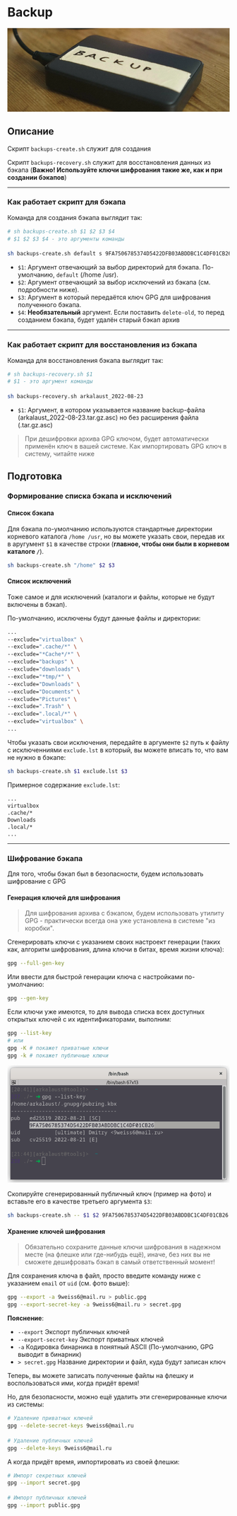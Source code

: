 # Backup

![Script for Backup](_assert/backup.png)

## Описание

Скрипт `backups-create.sh` служит для создания 

Скрипт `backups-recovery.sh` служит для восстановления данных из бэкапа (**Важно! Используйте ключи шифрования такие же, как и при создании бэкапов**)

---

### Как работает скрипт для бэкапа

Команда для создания бэкапа выглядит так:

```bash
# sh backups-create.sh $1 $2 $3 $4
# $1 $2 $3 $4 - это аргументы команды

sh backups-create.sh default s 9FA7506785374D5422DFB03ABDDBC1C4DF01CB26
```

- `$1`: Аргумент отвечающий за выбор директорий для бэкапа. По-умолчанию, `default` (/home /usr).
- `$2`: Аргумент отвечающий за выбор исключений  из бэкапа (см. подробности ниже).
- `$3`: Аргумент в который передаётся ключ GPG для шифрования полученного бэкапа.
- `$4`: **Необязательный** аргумент. Если поставить `delete-old`, то перед созданием бэкапа, будет удалён старый бэкап архив
---

### Как работает скрипт для восстановления из бэкапа

Команда для восстановления бэкапа выглядит так:

```bash
# sh backups-recovery.sh $1
# $1 - это аргумент команды

sh backups-recovery.sh arkalaust_2022-08-23
```

- `$1`: Аргумент, в котором указывается название backup-файла (arkalaust_2022-08-23.tar.gz.asc) но без расширения файла (.tar.gz.asc)

>При дешифровки архива GPG ключом, будет автоматически применён ключ в вашей системе. Как импортировать GPG ключ в систему, читайте ниже



## Подготовка

### Формирование списка бэкапа и исключений

#### **Список бэкапа**

Для бэкапа по-умолчанию используются стандартные директории корневого каталога `/home /usr`, но вы можете указать свои, передав их в аругумент `$1` в качестве строки (**главное, чтобы они были в корневом каталоге `/`**).

```bash
sh backups-create.sh "/home" $2 $3
```

#### **Список исключений**

Тоже самое и для исключений (каталоги и файлы, которые не будут включены в бэкап).

По-умолчанию, исключены будут данные файлы и директории:

```bash
...
--exclude="virtualbox" \
--exclude=".cache/*" \
--exclude="*Cache*/*" \
--exclude="backups" \
--exclude="downloads" \
--exclude="*tmp/*" \
--exclude="Downloads" \
--exclude="Documents" \
--exclude="Pictures" \
--exclude=".Trash" \
--exclude=".local/*" \
--exclude="virtualbox" \
...
```

Чтобы указать свои исключения, передайте в аргументе `$2` путь к файлу с исключенниями `exclude.lst` в который, вы можете вписать то, что вам не нужно в бэкапе:

```bash
sh backups-create.sh $1 exclude.lst $3
```

Примерное содержание `exclude.lst`:

```text
...
virtualbox
.cache/*
Downloads
.local/*
...
```

---

### Шифрование бэкапа

Для того, чтобы бэкап был в безопасности, будем использовать шифрование с GPG 

#### Генерация ключей для шифрования

> Для шифрования архива с бэкапом, будем использовать утилиту GPG - практически всегда она уже установлена в системе "из коробки".

Сгенерировать ключи с указанием своих настроект генерации (таких как, алгоритм шифрования, длина ключи в битах, время жизни ключа):

```bash
gpg --full-gen-key 
```

Или ввести для быстрой генерации ключа с настройками по-умолчанию:

```bash
gpg --gen-key
```

Если ключи уже имеются, то для вывода списка всех доступных открытых ключей с их идентификаторами, выполним:

```bash
gpg --list-key
# или
gpg -K # покажет приватные ключи
gpg -k # покажет публичные ключи
```

![keys](_assert/keys.png)

Скопируйте сгенерированный публичный ключ (пример на фото) и вставьте его в качестве третьего аргумента `$3`:

```bash
sh backups-create.sh -- $1 $2 9FA7506785374D5422DFB03ABDDBC1C4DF01CB26
```

#### Хранение ключей шифрования

> Обязательно сохраните данные ключи шифрования в надежном месте (на флешке или где-нибудь ещё), иначе, без них вы не сможете дешифровать бэкап в самый ответственный момент!

Для сохранения ключа в файл, просто введите команду ниже с указанием `email` от `uid` (см. фото выше):

```bash
gpg --export -a 9weiss6@mail.ru > public.gpg
gpg --export-secret-key -a 9weiss6@mail.ru > secret.gpg
```

**Пояснение**:
- `--export` Экспорт публичных ключей
- `--export-secret-key` Экспорт приватных ключей
- `-a` Кодировка бинарника в понятный ASCII (По-умолчанию, GPG выводит в бинарник)
- `> secret.gpg` Название директории и файл, куда будут записан ключ

Теперь, вы можете записать полученные файлы на флешку и воспользоваться ими, когда придёт время! 

Но, для безопасности, можно ещё удалить эти сгенерированные ключи из системы:

```bash
# Удаление приватных ключей
gpg --delete-secret-keys 9weiss6@mail.ru

# Удаление публичных ключей
gpg --delete-keys 9weiss6@mail.ru
```

А когда придёт время, импортировать из своей флешки:

```bash
# Импорт секретных ключей
gpg --import secret.gpg

# Импорт публичных ключей
gpg --import public.gpg
```
